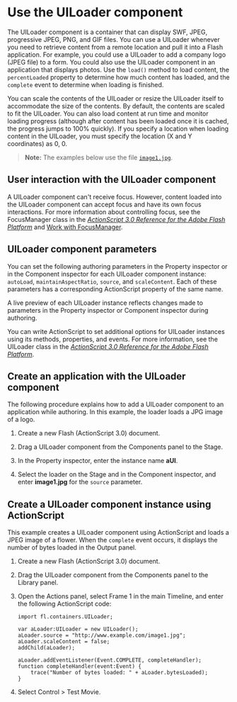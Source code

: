 # Use the UILoader component

The UILoader component is a container that can display SWF, JPEG, progressive
JPEG, PNG, and GIF files. You can use a UILoader whenever you need to retrieve
content from a remote location and pull it into a Flash application. For
example, you could use a UILoader to add a company logo (JPEG file) to a form.
You could also use the UILoader component in an application that displays
photos. Use the `load()` method to load content, the `percentLoaded` property to
determine how much content has loaded, and the `complete` event to determine
when loading is finished.

You can scale the contents of the UILoader or resize the UILoader itself to
accommodate the size of the contents. By default, the contents are scaled to fit
the UILoader. You can also load content at run time and monitor loading progress
(although after content has been loaded once it is cached, the progress jumps to
100% quickly). If you specify a location when loading content in the UILoader,
you must specify the location (X and Y coordinates) as 0, 0.

> **Note:** The examples below use the file
> [`image1.jpg`](../img/helpexamples/image1.jpg).

## User interaction with the UILoader component

A UILoader component can't receive focus. However, content loaded into the
UILoader component can accept focus and have its own focus interactions. For
more information about controlling focus, see the FocusManager class in the
_[ActionScript 3.0 Reference for the Adobe Flash Platform](https://help.adobe.com/en_US/FlashPlatform/reference/actionscript/3/index.html)_
and
[Work with FocusManager](../working-with-components/work-with-focusmanager.md).

## UILoader component parameters

You can set the following authoring parameters in the Property inspector or in
the Component inspector for each UILoader component instance: `autoLoad`,
`maintainAspectRatio`, `source`, and `scaleContent`. Each of these parameters
has a corresponding ActionScript property of the same name.

A live preview of each UILoader instance reflects changes made to parameters in
the Property inspector or Component inspector during authoring.

You can write ActionScript to set additional options for UILoader instances
using its methods, properties, and events. For more information, see the
UILoader class in the
_[ActionScript 3.0 Reference for the Adobe Flash Platform](https://help.adobe.com/en_US/FlashPlatform/reference/actionscript/3/index.html)_.

## Create an application with the UILoader component

The following procedure explains how to add a UILoader component to an
application while authoring. In this example, the loader loads a JPG image of a
logo.

1.  Create a new Flash (ActionScript 3.0) document.

2.  Drag a UILoader component from the Components panel to the Stage.

3.  In the Property inspector, enter the instance name **aUI**.

4.  Select the loader on the Stage and in the Component inspector, and enter
    **image1.jpg** for the `source` parameter.

## Create a UILoader component instance using ActionScript

This example creates a UILoader component using ActionScript and loads a JPEG
image of a flower. When the `complete` event occurs, it displays the number of
bytes loaded in the Output panel.

1.  Create a new Flash (ActionScript 3.0) document.

2.  Drag the UILoader component from the Components panel to the Library panel.

3.  Open the Actions panel, select Frame 1 in the main Timeline, and enter the
    following ActionScript code:

        import fl.containers.UILoader;

        var aLoader:UILoader = new UILoader();
        aLoader.source = "http://www.example.com/image1.jpg";
        aLoader.scaleContent = false;
        addChild(aLoader);

        aLoader.addEventListener(Event.COMPLETE, completeHandler);
        function completeHandler(event:Event) {
            trace("Number of bytes loaded: " + aLoader.bytesLoaded);
        }

4.  Select Control \> Test Movie.
